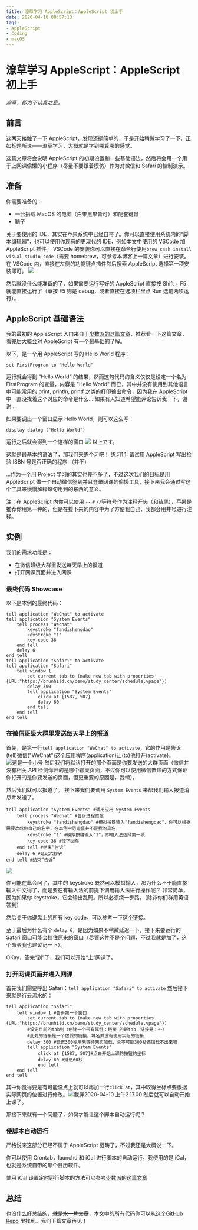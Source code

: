 ```yaml
---
title: 潦草学习 AppleScript：AppleScript 初上手
date: 2020-04-10 00:57:13
tags: 
- AppleScript
- Coding
- macOS
---
```

# 潦草学习 AppleScript：AppleScript 初上手

*潦草，即为不认真之意。*

## 前言

这两天接触了一下 AppleScript，发现还挺简单的，于是开始稍微学习了一下，正如标题所说——潦草学习，大概就是学到哪算哪的感觉。

这篇文章将会说明 AppleScript 的初期设置和一些基础语法，然后将会用一个用于上网课偷懒的小程序（尽量不要跟着模仿）作为对微信和 Safari 的控制演示。

<!-- more -->

## 准备

你需要准备的：
* 一台搭载 MacOS 的电脑（白果黑果皆可）和配套键鼠
* 脑子

关于要使用的 IDE，其实在苹果系统中已经自带了。你可以直接使用系统内的“脚本编辑器”，也可以使用你现有的更现代的 IDE，例如本文中使用的 VSCode 加 AppleScript 插件。
VSCode 的安装你可以直接在命令行使用`brew cask install visual-studio-code`（需要 homebrew，可参考本博客上一篇文章）进行安装。
在 VSCode 内，直接在左侧的功能键点插件然后搜索 AppleScript 选择第一项安装即可。
![](15864523571150.png)

然后就没什么能准备的了，如果需要运行写好的 AppleScript 直接按 Shift + F5 就能直接运行了（单按 F5 则是 debug，或者直接在选项栏里点 Run 选前两项运行）。

## AppleScript 基础语法

我的最初的 AppleScript 入门来自于[少数派的这篇文章](https://sspai.com/post/46912)，推荐看一下这篇文章，看完后大概会对 AppleScript 有一个最基础的了解。

以下，是一个用 AppleScript 写的 Hello World 程序：

```
set FirstProgram to "Hello World"
```

运行就会得到 "Hello World" 的结果，然而这句代码的含义仅仅是设定一个名为 FirstProgram 的变量，内容是  "Hello World" 而已，其中并没有使用到其他语言中可能常用的 print, println, printf 之类的打印输出命令，因为我在 AppleScript 中一直没找着这个对应的命令是什么... 如果有人知道希望能评论告诉我一下，谢谢...

如果要调出一个窗口显示 Hello World，则可以这么写：


```
display dialog ("Hello World")
```

运行之后就会得到一个这样的窗口
![](15864532386213.png)
以上です。

这就是最基本的语法了，那我们来练个习吧！
练习1.1: 请试用 AppleScript 写出检验 ISBN 号是否正确的程序
（并不）

...作为一个用 Project 学习的其实也差不多了，不过这次我们的目标是用 AppleScript 做一个自动微信签到并且登录网课的偷懒工具，接下来我会通过写这个工具来慢慢解释每句用到的东西的意义。

注：在 AppleScript 内你可以使用 `--` `#` `//`等符号作为注释开头（和结尾），苹果是推荐你用第一种的，但是在接下来的内容中为了方便我自己，我都会用井号进行注释。
## 实例

我们的需求功能是：

* 在微信班级大群里发送每天早上的报道
* 打开网课页面并进入网课

### 最终代码 Showcase
以下是本例的最终代码：

```
tell application "WeChat" to activatetell application "System Events"	tell process "Wechat"		keystroke "fandishengdao" 		keystroke "1"		key code 36	end tell	delay 6end telltell application "Safari" to activatetell application "Safari"	tell window 1		set current tab to (make new tab with properties {URL:"https://brunhild.cn/demo/study_center/schedule.vpage"})		delay 300		tell application "System Events"			click at {1587, 507}			delay 60		end tell	end tellend tell
```
### 在微信班级大群里发送每天早上的报道

首先，是第一行`tell application "WeChat" to activate`，它的作用是告诉(tell)微信("WeChat")这个应用程序(application)让(to)他打开(activate)。
![这是一个小号](15864544216139.png)
然后我们将默认打开的那个页面是你要发送的大群页面（微信并没有相关 API 检测你开的是哪个聊天页面，不过你可以使用微信置顶的方式保证你打开的是你要发送的页面，但更重要的原因是，我懒）。

然后我们就可以报道了。
接下来我们要调用 `System Events` 来帮我们输入报道消息并发送了。

```
tell application "System Events" #调用应用 System Events	tell process "Wechat" #告诉进程微信		keystroke "fandishengdao" #模拟按键输入"fandishengdao"，你可以根据需要改成你自己的名字，在本例中范迪盛并不是我的真名		keystroke "1" #模拟按键输入"1"，即输入法选择第一项		key code 36 #按下回车	end tell #结束“告诉”	delay 6 #延迟六秒钟end tell #结束“告诉”
```
![](15864552216000.png)

你可能在此会问了，其中的 keystroke 既然可以模拟输入，那为什么不干脆直接输入中文得了，而是要在有输入法的前提下调用输入法进行操作呢？
非常简单，因为如果你 keystroke，它会输出乱码。所以必须绕一步路。（除非你们群用英语答到）

然后关于你键盘上的所有 key code，可以参考一下[这个链接](https://eastmanreference.com/complete-list-of-applescript-key-codes)。

至于最后为什么有个 `delay 6`，是因为如果不稍微延迟一下，接下来要运行的 Safari 窗口可能会挡住原来的窗口（尽管这并不是个问题，不过我就是加了，这个命令我也建议记一下）。

OKay，答完“到”了，我们可以开始“上”网课了。

### 打开网课页面并进入网课

首先我们需要呼出 Safari：`tell application "Safari" to activate`
然后接下来就是行云流水的：
```
tell application "Safari"	tell window 1 #告诉第一个窗口		set current tab to (make new tab with properties {URL:"https://brunhild.cn/demo/study_center/schedule.vpage"}) 
		#设定目前的tab到（创建一个带有属性：链接 的新tab，链接是：～）
		#此处的链接是一个虚假的链接，域名并没有使用实际的链接		delay 300 #延迟300秒用来等待网页加载，总不可能300秒还加载不出来吧		tell application "System Events"			click at {1587, 507}#点击开始上课的按钮的坐标			delay 60 #延迟60秒			end tell	end tellend tell
```
其中你觉得要是有可能没点上就可以再加一行`click at`，其中取得坐标点要根据实际网页的位置进行修改。![截屏2020-04-10 上午2.17.00](%E6%88%AA%E5%B1%8F2020-04-10%20%E4%B8%8A%E5%8D%882.17.00.png)
然后就可以自动开始上课了。

那接下来就有一个问题了，如何才能让这个脚本自动运行呢？

### 使脚本自动运行

严格说来这部分已经不属于 AppleScript 范畴了，不过我还是大概说一下。

你可以使用 Crontab，launchd 和 iCal 进行脚本的自动运行。我使用的是 iCal，也就是系统自带的那个日历软件。

使用 iCal 设置定时运行脚本的方法可以参考[少数派的这篇文章](https://sspai.com/post/41735)

## 总结

也没什么好总结的，~~就是水一片文章~~，本文中的所有代码你可以从[这个GitHub Repo](https://github.com/nonefffds/broadcast-classroom-lazy) 里找到。我们下篇文章再见！